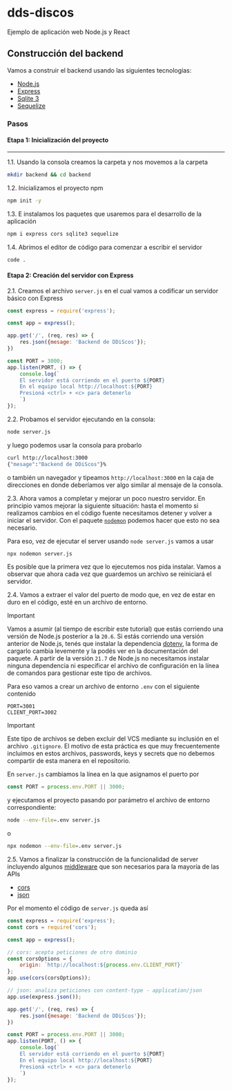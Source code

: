 # dds-discos
Ejemplo de aplicación web Node.js y React 


## Construcción del backend 

Vamos a construir el backend usando las siguientes tecnologías:
* [Node.js](https://nodejs.org/)
* [Express](https://expressjs.com/)
* [Sqlite 3](https://sqlite.org/)
* [Sequelize](https://sequelize.org/)

### Pasos

#### Etapa 1: Inicialización del proyecto
---

1.1. Usando la consola creamos la carpeta y nos movemos a la carpeta 

```bash
mkdir backend && cd backend
```

1.2. Inicializamos el proyecto npm

```bash
npm init -y
```

1.3. E instalamos los paquetes que usaremos para el desarrollo de la aplicación

```bash
npm i express cors sqlite3 sequelize 
```

1.4. Abrimos el editor de código para comenzar a escribir el servidor

```bash
code .
```

#### Etapa 2: Creación del servidor con Express

2.1. Creamos el archivo `server.js` en el cual vamos a codificar un servidor básico con Express

```javascript
const express = require('express');

const app = express();

app.get('/', (req, res) => {
    res.json({mesage: 'Backend de DDiScos'});
})

const PORT = 3000;
app.listen(PORT, () => {
    console.log(`
    El servidor está corriendo en el puerto ${PORT} 
    En el equipo local http://localhost:${PORT}
    Presioná <ctrl> + <c> para detenerlo
    `)
});
```

2.2. Probamos el servidor ejecutando en la consola:

```bash
node server.js
```

y luego podemos usar la consola para probarlo

```bash
curl http://localhost:3000
{"mesage":"Backend de DDiScos"}%
```

o también un navegador y tipeamos `http://localhost:3000` en la caja de direcciones en donde deberíamos ver algo similar al mensaje de la consola.

2.3. Ahora vamos a completar y mejorar un poco nuestro servidor. En principio vamos mejorar la siguiente situación: hasta el momento si realizamos cambios en el código fuente necesitamos detener y volver a iniciar el servidor. Con el paquete [`nodemon`](https://www.npmjs.com/package/nodemon) podemos hacer que esto no sea necesario.

Para eso, vez de ejecutar el server usando `node server.js` vamos a usar  

```bash
npx nodemon server.js
```

Es posible que la primera vez que lo ejecutemos nos pida instalar. Vamos a observar que ahora cada vez que guardemos un archivo se reiniciará el servidor.

2.4. Vamos a extraer el valor del puerto de modo que, en vez de estar en duro en el código, esté en un archivo de entorno. 

> [!IMPORTANT]
> Vamos a asumir (al tiempo de escribir este tutorial) que estás corriendo una versión de Node.js posterior a la `20.6`. Si estás corriendo una versión anterior de Node.js, tenés que instalar la dependencia [dotenv](https://www.npmjs.com/package/dotenv), la forma de cargarlo cambia levemente y la podés ver en la documentación del paquete. A partir de la versión `21.7` de Node.js no necesitamos instalar ninguna dependencia ni especificar el archivo de configuración en la línea de comandos para gestionar este tipo de archivos. 

Para eso vamos a crear un archivo de entorno `.env` con el siguiente contenido

```env
PORT=3001
CLIENT_PORT=3002
```

> [!IMPORTANT]
> Este tipo de archivos se deben excluir del VCS mediante su inclusión en el archivo `.gitignore`. El motivo de esta práctica es que muy frecuentemente incluimos en estos archivos, passwords, keys y secrets que no debemos compartir de esta manera en el repositorio. 

En `server.js` cambiamos la línea en la que asignamos el puerto por

```js
const PORT = process.env.PORT || 3000;
```

y ejecutamos el proyecto pasando por parámetro el archivo de entorno correspondiente:

```bash
node --env-file=.env server.js
```
o

```bash
npx nodemon --env-file=.env server.js
```

2.5. Vamos a finalizar la construcción de la funcionalidad de server incluyendo algunos [middleware](http://expressjs.com/en/guide/using-middleware.html) que son necesarios para la mayoría de las APIs

* [cors](https://expressjs.com/en/resources/middleware/cors.html)
* [json](http://expressjs.com/es/api)

Por el momento el código de `server.js` queda así

```js
const express = require('express');
const cors = require('cors');

const app = express();

// cors: acepta peticiones de otro dominio
const corsOptions = {
    origin: `http://localhost:${process.env.CLIENT_PORT}`
};
app.use(cors(corsOptions));

// json: analiza peticiones con content-type - application/json
app.use(express.json());

app.get('/', (req, res) => {
    res.json({mesage: 'Backend de DDiScos'});
})

const PORT = process.env.PORT || 3000;
app.listen(PORT, () => {
    console.log(`
    El servidor está corriendo en el puerto ${PORT} 
    En el equipo local http://localhost:${PORT}
    Presioná <ctrl> + <c> para detenerlo
    `)
});
```

